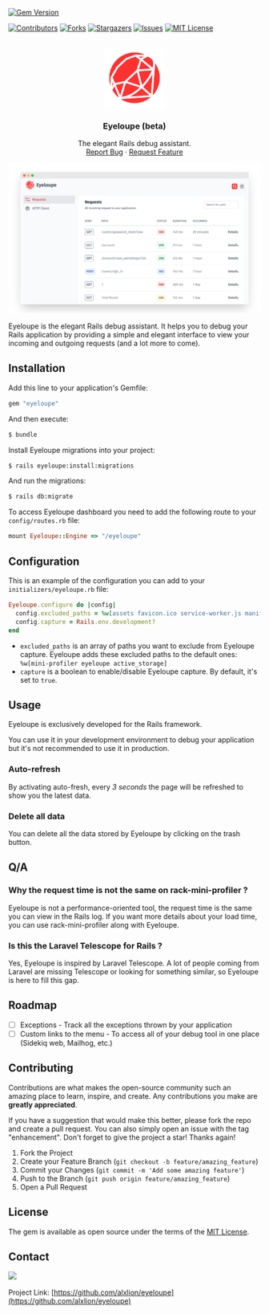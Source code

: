 [![Gem Version][gem-version]][gem-url]

[![Contributors][contributors-shield]][contributors-url]
[![Forks][forks-shield]][forks-url]
[![Stargazers][stars-shield]][stars-url]
[![Issues][issues-shield]][issues-url]
[![MIT License][license-shield]][license-url]

<br />
<div align="center">
  <a href="https://github.com/alxlion/eyeloupe">
    <img src="app/assets/images/eyeloupe/logo.png" width=120 alt="Logo" >
  </a>

<h3 align="center">Eyeloupe (beta)</h3>

  <p align="center">
    The elegant Rails debug assistant.
    <br />
    <a href="https://github.com/alxlion/eyeloupe/issues">Report Bug</a>
    ·
    <a href="https://github.com/alxlion/eyeloupe/issues">Request Feature</a>
  </p>
</div>

[![Eyeloupe screenshot][eyeloupe-screen]](https://github.com/alxlion/eyeloupe)

Eyeloupe is the elegant Rails debug assistant. It helps you to debug your Rails application by providing a simple and elegant interface to view your incoming and outgoing requests (and a lot more to come).

## Installation
Add this line to your application's Gemfile:

```ruby
gem "eyeloupe"
```

And then execute:
```bash
$ bundle
```

Install Eyeloupe migrations into your project:
```bash
$ rails eyeloupe:install:migrations
```

And run the migrations:
```bash
$ rails db:migrate
```

To access Eyeloupe dashboard you need to add the following route to your `config/routes.rb` file:
```ruby
mount Eyeloupe::Engine => "/eyeloupe"
```

## Configuration

This is an example of the configuration you can add to your `initializers/eyeloupe.rb` file:

```ruby
Eyeloupe.configure do |config|
  config.excluded_paths = %w[assets favicon.ico service-worker.js manifest.json]
  config.capture = Rails.env.development?
end
```

- `excluded_paths` is an array of paths you want to exclude from Eyeloupe capture. Eyeloupe adds these excluded paths to the default ones: ` %w[mini-profiler eyeloupe active_storage]`
- `capture` is a boolean to enable/disable Eyeloupe capture. By default, it's set to `true`.

## Usage

Eyeloupe is exclusively developed for the Rails framework.

You can use it in your development environment to debug your application but it's not recommended to use it in production.

### Auto-refresh

By activating auto-fresh, every _3 seconds_ the page will be refreshed to show you the latest data.

### Delete all data

You can delete all the data stored by Eyeloupe by clicking on the trash button.


## Q/A

### Why the request time is not the same on rack-mini-profiler ?

Eyeloupe is not a performance-oriented tool, the request time is the same you can view in the Rails log. If you want more details about your load time, you can use rack-mini-profiler along with Eyeloupe.

### Is this the Laravel Telescope for Rails ?

Yes, Eyeloupe is inspired by Laravel Telescope. A lot of people coming from Laravel are missing Telescope or looking for something similar, so Eyeloupe is here to fill this gap.

## Roadmap

- [ ] Exceptions - Track all the exceptions thrown by your application
- [ ] Custom links to the menu - To access all of your debug tool in one place (Sidekiq web, Mailhog, etc.)

## Contributing
Contributions are what makes the open-source community such an amazing place to learn, inspire, and create. Any contributions you make are **greatly appreciated**.

If you have a suggestion that would make this better, please fork the repo and create a pull request. You can also simply open an issue with the tag "enhancement".
Don't forget to give the project a star! Thanks again!

1. Fork the Project
2. Create your Feature Branch (`git checkout -b feature/amazing_feature`)
3. Commit your Changes (`git commit -m 'Add some amazing feature'`)
4. Push to the Branch (`git push origin feature/amazing_feature`)
5. Open a Pull Request

## License
The gem is available as open source under the terms of the [MIT License](https://opensource.org/licenses/MIT).

## Contact

[![](https://img.shields.io/badge/@alxlion__-1DA1F2?style=for-the-badge&logo=twitter&logoColor=white)](https://twitter.com/alxlion_)

Project Link: [https://github.com/alxlion/eyeloupe](https://github.com/alxlion/eyeloupe)



<!-- MARKDOWN LINKS & IMAGES -->
<!-- https://www.markdownguide.org/basic-syntax/#reference-style-links -->
[contributors-shield]: https://img.shields.io/github/contributors/alxlion/eyeloupe.svg?style=for-the-badge
[contributors-url]: https://github.com/alxlion/eyeloupe/graphs/contributors
[forks-shield]: https://img.shields.io/github/forks/alxlion/eyeloupe.svg?style=for-the-badge
[forks-url]: https://github.com/alxlion/eyeloupe/network/members
[stars-shield]: https://img.shields.io/github/stars/alxlion/eyeloupe.svg?style=for-the-badge
[stars-url]: https://github.com/alxlion/eyeloupe/stargazers
[issues-shield]: https://img.shields.io/github/issues/alxlion/eyeloupe.svg?style=for-the-badge
[issues-url]: https://github.com/alxlion/eyeloupe/issues
[license-shield]: https://img.shields.io/github/license/alxlion/eyeloupe.svg?style=for-the-badge
[license-url]: https://github.com/alxlion/eyeloupe/blob/master/MIT-LICENSE.txt
[eyeloupe-screen]: /doc/img/screen.png
[gem-version]: https://badge.fury.io/rb/eyeloupe.svg
[gem-url]: https://rubygems.org/gems/eyeloupe